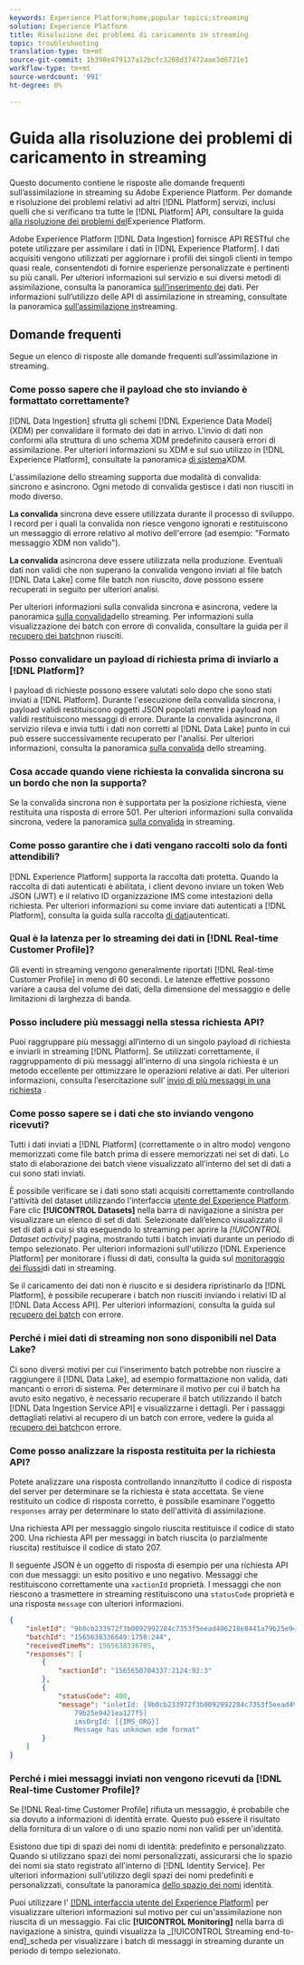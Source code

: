 ```yaml
---
keywords: Experience Platform;home;popular topics;streaming
solution: Experience Platform
title: Risoluzione dei problemi di caricamento in streaming
topic: troubleshooting
translation-type: tm+mt
source-git-commit: 1b398e479137a12bcfc3208d37472aae3d6721e1
workflow-type: tm+mt
source-wordcount: '991'
ht-degree: 0%

---
```



# Guida alla risoluzione dei problemi di caricamento in streaming

Questo documento contiene le risposte alle domande frequenti sull’assimilazione in streaming su Adobe Experience Platform. Per domande e risoluzione dei problemi relativi ad altri [!DNL Platform] servizi, inclusi quelli che si verificano tra tutte le [!DNL Platform] API, consultare la guida [alla risoluzione dei problemi del](../../landing/troubleshooting.md)Experience Platform.

Adobe Experience Platform [!DNL Data Ingestion] fornisce API RESTful che potete utilizzare per assimilare i dati in [!DNL Experience Platform]. I dati acquisiti vengono utilizzati per aggiornare i profili dei singoli clienti in tempo quasi reale, consentendoti di fornire esperienze personalizzate e pertinenti su più canali. Per ulteriori informazioni sul servizio e sui diversi metodi di assimilazione, consulta la panoramica [sull’inserimento dei](../home.md) dati. Per informazioni sull’utilizzo delle API di assimilazione in streaming, consultate la panoramica [sull’assimilazione in](../streaming-ingestion/overview.md)streaming.

## Domande frequenti

Segue un elenco di risposte alle domande frequenti sull’assimilazione in streaming.

### Come posso sapere che il payload che sto inviando è formattato correttamente?

[!DNL Data Ingestion] sfrutta gli schemi [!DNL Experience Data Model] (XDM) per convalidare il formato dei dati in arrivo. L&#39;invio di dati non conformi alla struttura di uno schema XDM predefinito causerà errori di assimilazione. Per ulteriori informazioni su XDM e sul suo utilizzo in [!DNL Experience Platform], consultate la panoramica [di sistema](../../xdm/home.md)XDM.

L&#39;assimilazione dello streaming supporta due modalità di convalida: sincrono e asincrono. Ogni metodo di convalida gestisce i dati non riusciti in modo diverso.

**La convalida** sincrona deve essere utilizzata durante il processo di sviluppo. I record per i quali la convalida non riesce vengono ignorati e restituiscono un messaggio di errore relativo al motivo dell&#39;errore (ad esempio: &quot;Formato messaggio XDM non valido&quot;).

**La convalida** asincrona deve essere utilizzata nella produzione. Eventuali dati non validi che non superano la convalida vengono inviati al file batch [!DNL Data Lake] come file batch non riuscito, dove possono essere recuperati in seguito per ulteriori analisi.

Per ulteriori informazioni sulla convalida sincrona e asincrona, vedere la panoramica [sulla convalida](../quality/streaming-validation.md)dello streaming. Per informazioni sulla visualizzazione dei batch con errore di convalida, consultare la guida per il [recupero dei batch](../quality/retrieve-failed-batches.md)non riusciti.

### Posso convalidare un payload di richiesta prima di inviarlo a [!DNL Platform]?

I payload di richieste possono essere valutati solo dopo che sono stati inviati a [!DNL Platform]. Durante l&#39;esecuzione della convalida sincrona, i payload validi restituiscono oggetti JSON popolati mentre i payload non validi restituiscono messaggi di errore. Durante la convalida asincrona, il servizio rileva e invia tutti i dati non corretti al [!DNL Data Lake] punto in cui può essere successivamente recuperato per l&#39;analisi. Per ulteriori informazioni, consulta la panoramica [sulla convalida](../quality/streaming-validation.md) dello streaming.

### Cosa accade quando viene richiesta la convalida sincrona su un bordo che non la supporta?

Se la convalida sincrona non è supportata per la posizione richiesta, viene restituita una risposta di errore 501. Per ulteriori informazioni sulla convalida sincrona, vedere la panoramica [sulla convalida](../quality/streaming-validation.md) in streaming.

### Come posso garantire che i dati vengano raccolti solo da fonti attendibili?

[!DNL Experience Platform] supporta la raccolta dati protetta. Quando la raccolta di dati autenticati è abilitata, i client devono inviare un token Web JSON (JWT) e il relativo ID organizzazione IMS come intestazioni della richiesta. Per ulteriori informazioni su come inviare dati autenticati a [!DNL Platform], consulta la guida sulla raccolta [di dati](../tutorials/create-authenticated-streaming-connection.md)autenticati.

### Qual è la latenza per lo streaming dei dati in [!DNL Real-time Customer Profile]?

Gli eventi in streaming vengono generalmente riportati [!DNL Real-time Customer Profile] in meno di 60 secondi. Le latenze effettive possono variare a causa del volume dei dati, della dimensione del messaggio e delle limitazioni di larghezza di banda.

### Posso includere più messaggi nella stessa richiesta API?

Puoi raggruppare più messaggi all’interno di un singolo payload di richiesta e inviarli in streaming [!DNL Platform]. Se utilizzati correttamente, il raggruppamento di più messaggi all’interno di una singola richiesta è un metodo eccellente per ottimizzare le operazioni relative ai dati. Per ulteriori informazioni, consulta l’esercitazione sull’ [invio di più messaggi in una richiesta](../tutorials/streaming-multiple-messages.md) .

### Come posso sapere se i dati che sto inviando vengono ricevuti?

Tutti i dati inviati a [!DNL Platform] (correttamente o in altro modo) vengono memorizzati come file batch prima di essere memorizzati nei set di dati. Lo stato di elaborazione dei batch viene visualizzato all’interno del set di dati a cui sono stati inviati.

È possibile verificare se i dati sono stati acquisiti correttamente controllando l&#39;attività del dataset utilizzando l&#39;interfaccia [utente del Experience Platform](https://platform.adobe.com). Fare clic **[!UICONTROL Datasets]** nella barra di navigazione a sinistra per visualizzare un elenco di set di dati. Selezionate dall’elenco visualizzato il set di dati a cui si sta eseguendo lo streaming per aprire la *[!UICONTROL Dataset activity]* pagina, mostrando tutti i batch inviati durante un periodo di tempo selezionato. Per ulteriori informazioni sull&#39;utilizzo [!DNL Experience Platform] per monitorare i flussi di dati, consulta la guida sul [monitoraggio dei flussi](../quality/monitor-data-flows.md)di dati in streaming.

Se il caricamento dei dati non è riuscito e si desidera ripristinarlo da [!DNL Platform], è possibile recuperare i batch non riusciti inviando i relativi ID al [!DNL Data Access API]. Per ulteriori informazioni, consulta la guida sul [recupero dei batch](../quality/retrieve-failed-batches.md) con errore.

### Perché i miei dati di streaming non sono disponibili nel Data Lake?

Ci sono diversi motivi per cui l&#39;inserimento batch potrebbe non riuscire a raggiungere il [!DNL Data Lake], ad esempio formattazione non valida, dati mancanti o errori di sistema. Per determinare il motivo per cui il batch ha avuto esito negativo, è necessario recuperare il batch utilizzando il batch [!DNL Data Ingestion Service API] e visualizzarne i dettagli. Per i passaggi dettagliati relativi al recupero di un batch con errore, vedere la guida al [recupero dei batch](../quality/retrieve-failed-batches.md)con errore.

### Come posso analizzare la risposta restituita per la richiesta API?

Potete analizzare una risposta controllando innanzitutto il codice di risposta del server per determinare se la richiesta è stata accettata. Se viene restituito un codice di risposta corretto, è possibile esaminare l&#39;oggetto `responses` array per determinare lo stato dell&#39;attività di assimilazione.

Una richiesta API per messaggio singolo riuscita restituisce il codice di stato 200. Una richiesta API per messaggi in batch riuscita (o parzialmente riuscita) restituisce il codice di stato 207.

Il seguente JSON è un oggetto di risposta di esempio per una richiesta API con due messaggi: un esito positivo e uno negativo. Messaggi che restituiscono correttamente una `xactionId` proprietà. I messaggi che non riescono a trasmettere in streaming restituiscono una `statusCode` proprietà e una risposta `message` con ulteriori informazioni.

```JSON
{
    "inletId": "9b0cb233972f3b0092992284c7353f5eead496218e8441a79b25e9421ea127f5",
    "batchId": "1565638336649:1750:244",
    "receivedTimeMs": 1565638336705,
    "responses": [
        {
            "xactionId": "1565650704337:2124:92:3"
        },
        {
            "statusCode": 400,
            "message": "inletId: [9b0cb233972f3b0092992284c7353f5eead496218e8441a
                79b25e9421ea127f5] 
                imsOrgId: [{IMS_ORG}] 
                Message has unknown xdm format"
        }
    ]
}
```

### Perché i miei messaggi inviati non vengono ricevuti da [!DNL Real-time Customer Profile]?

Se [!DNL Real-time Customer Profile] rifiuta un messaggio, è probabile che sia dovuto a informazioni di identità errate. Questo può essere il risultato della fornitura di un valore o di uno spazio nomi non validi per un&#39;identità.

Esistono due tipi di spazi dei nomi di identità: predefinito e personalizzato. Quando si utilizzano spazi dei nomi personalizzati, assicurarsi che lo spazio dei nomi sia stato registrato all&#39;interno di [!DNL Identity Service]. Per ulteriori informazioni sull&#39;utilizzo degli spazi dei nomi predefiniti e personalizzati, consultate la panoramica [dello spazio dei nomi](../../identity-service/namespaces.md) identità.

Puoi utilizzare l&#39; [[!DNL  interfaccia utente del Experience Platform]](https://platform.adobe.com) per visualizzare ulteriori informazioni sul motivo per cui un&#39;assimilazione non riuscita di un messaggio. Fai clic **[!UICONTROL Monitoring]** nella barra di navigazione a sinistra, quindi visualizza la _[!UICONTROL Streaming end-to-end]_scheda per visualizzare i batch di messaggi in streaming durante un periodo di tempo selezionato.